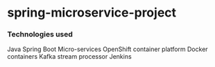 # spring-microservice-project

### Technologies used

Java
Spring Boot
Micro-services
OpenShift container platform
Docker containers
Kafka stream processor
Jenkins